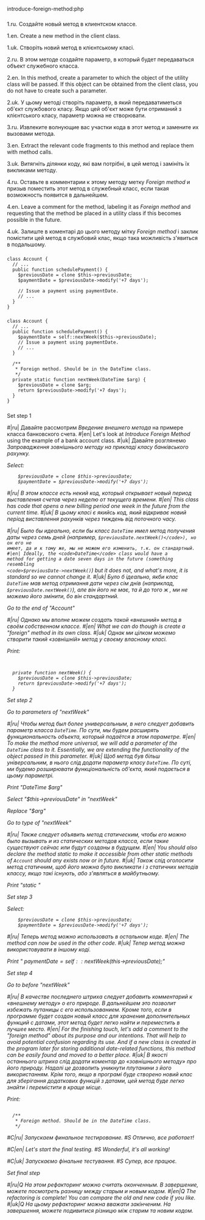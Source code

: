 introduce-foreign-method:php

###

1.ru. Создайте новый метод в клиентском классе.

1.en. Create a new method in the client class.

1.uk. Створіть новий метод в клієнтському класі.

2.ru. В этом методе создайте параметр, в который будет передаваться объект служебного класса.

2.en. In this method, create a parameter to which the object of the utility class will be passed. If this object can be obtained from the client class, you do not have to create such a parameter.

2.uk. У цьому методі створіть параметр, в який передаватиметься об'єкт службового класу. Якщо цей об'єкт може бути отриманий з клієнтського класу, параметр можна не створювати.

3.ru. Извлеките волнующие вас участки кода в этот метод и замените их вызовами метода.

3.en. Extract the relevant code fragments to this method and replace them with method calls.

3.uk. Витягніть ділянки коду, які вам потрібні, в цей метод і замініть їх викликами методу.

4.ru. Оставьте в комментарии к этому методу метку <i>Foreign method</i> и призыв поместить этот метод в служебный класс, если такая возможность появится в дальнейшем.

4.en. Leave a comment for the method, labeling it as <i>Foreign method</i> and requesting that the method be placed in a utility class if this becomes possible in the future.

4.uk. Залиште в коментарі до цього методу мітку <i>Foreign method</i> і заклик помістити цей метод в службовий клас, якщо така можливість з'явиться в подальшому.



###

```
class Account {
  // ...
  public function schedulePayment() {
    $previousDate = clone $this->previousDate;
    $paymentDate = $previousDate->modify('+7 days');

    // Issue a payment using paymentDate.
    // ...
  }
}
```

###

```
class Account {
  // ...
  public function schedulePayment() {
    $paymentDate = self::nextWeek($this->previousDate);
    // Issue a payment using paymentDate.
    // ...
  }

  /**
   * Foreign method. Should be in the DateTime class.
   */
  private static function nextWeek(DateTime $arg) {
  	$previousDate = clone $arg;
  	return $previousDate->modify('+7 days');
  }
}
```

###

Set step 1

#|ru| Давайте рассмотрим <i>Введение внешнего метода</i> на примере класса банковского счета.
#|en| Let's look at <i>Introduce Foreign Method</i> using the example of a bank account class.
#|uk| Давайте розглянемо <i>Запровадження зовнішнього методу<i> на прикладі класу банківського рахунку.

Select:
```
    $previousDate = clone $this->previousDate;
    $paymentDate = $previousDate->modify('+7 days');

```

#|ru| В этом классе есть некий код, который открывает новый период выставления счетов через неделю от текущего времени.
#|en| This class has code that opens a new billing period one week in the future from the current time.
#|uk| В цьому класі є якийсь код, який відкриває новий період виставлення рахунків через тиждень від поточного часу.

#|ru| Было бы идеально, если бы класс <code>DateTime</code> имел метод получения даты через семь дней (например, <code>$previousDate.nextWeek()</code>), но он его не имеет, да и к тому же, мы не можем его изменить, т.к. он стандартный.
#|en| Ideally, the <code>DateTime</code> class would have a method for getting a date seven days in the future (something resembling <code>$previousDate->nextWeek()</code>) but it does not, and what's more, it is standard so we cannot change it.
#|uk| Було б ідеально, якби клас <code>DateTime</code> мав метод отримання дати через сім днів (наприклад, <code>$previousDate.nextWeek()</code>), але він його не має, та й до того ж , ми не можемо його змінити, бо він стандартний.

Go to the end of "Account"

#|ru| Однако мы вполне можем создать такой «внешний» метод в своём собственном классе.
#|en| What we can do though is create a "foreign" method in its own class.
#|uk| Однак ми цілком можемо створити такий «зовнішній» метод у своєму власному класі.

Print:
```


  private function nextWeek() {
  	$previousDate = clone $this->previousDate;
  	return $previousDate->modify('+7 days');
  }
```

Set step 2

Go to parameters of "nextWeek"

#|ru| Чтобы метод был более универсальным, в него следует добавить параметр класса <code>DateTime</code>. По сути, мы будем расширять функциональность объекта, который подаётся в этом параметре.
#|en| To make the method more universal, we will add a parameter of the <code>DateTime</code> class to it. Essentially, we are extending the functionality of the object passed in this parameter.
#|uk| Щоб метод був більш універсальним, в нього слід додати параметр класу <code>DateTime</code>. По суті, ми будемо розширювати функціональність об'єкта, який подається в цьому параметрі.

Print "DateTime $arg"

Select "$this->previousDate" in "nextWeek"

Replace "$arg"

Go to type of "nextWeek"

#|ru| Также следует объявить метод статическим, чтобы его можно было вызывать и из статических методов класса, если такие существуют сейчас или будут созданы в будущем.
#|en| You should also declare the method static to make it accessible from other static methods of <code>Account</code> should any exists now or in future.
#|uk| Також слід оголосити метод статичним, щоб його можна було викликати і з статичних методів классу, якщо такі існують, або з'являться в майбутньому.

Print "static "

Set step 3

Select:
```
    $previousDate = clone $this->previousDate;
    $paymentDate = $previousDate->modify('+7 days');

```

#|ru| Теперь метод можно использовать в остальном коде.
#|en| The method can now be used in the other code.
#|uk| Тепер метод можна використовувати в іншому коді.

Print "    $paymentDate = self::nextWeek($this->previousDate);"

Set step 4

Go to before "nextWeek"

#|ru| В качестве последнего штриха следует добавить комментарий к «внешнему методу» о его природе. В дальнейшем это позволит избежать путаницы с его использованием. Кроме того, если в программе будет создан новый класс для хранения дополнительных функций с датами, этот метод будет легко найти и переместить в лучшее место.
#|en| For the finishing touch, let's add a comment to the "foreign method" about its purpose and our intentions. That will help to avoid potential confusion regarding its use. And if a new class is created in the program later for storing additional date-related functions, this method can be easily found and moved to a better place.
#|uk| В якості останнього штриха слід додати коментар до «зовнішнього методу» про його природу. Надалі це дозволить уникнути плутанини з його використанням. Крім того, якщо в програмі буде створено новий клас для зберігання додаткових функцій з датами, цей метод буде легко знайти і перемістити в краще місце.

Print:
```

  /**
   * Foreign method. Should be in the DateTime class.
   */
```

#C|ru| Запускаем финальное тестирование.
#S Отлично, все работает!

#C|en| Let's start the final testing.
#S Wonderful, it's all working!

#C|uk| Запускаємо фінальне тестування.
#S Супер, все працює.

Set final step

#|ru|Q На этом рефакторинг можно считать оконченным. В завершение, можете посмотреть разницу между старым и новым кодом.
#|en|Q The refactoring is complete! You can compare the old and new code if you like.
#|uk|Q На цьому рефакторинг можна вважати закінченим. На завершення, можете подивитися різницю між старим та новим кодом.
